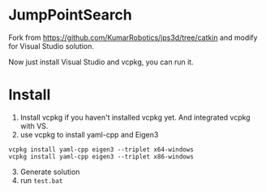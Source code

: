 ﻿# JumpPointSearch

Fork from https://github.com/KumarRobotics/jps3d/tree/catkin and modify for Visual Studio solution.

Now just install Visual Studio and vcpkg, you can run it.

# Install
1. Install vcpkg if you haven't installed vcpkg yet. And integrated vcpkg with VS.
2. use vcpkg to install yaml-cpp and Eigen3
```
vcpkg install yaml-cpp eigen3 --triplet x64-windows
vcpkg install yaml-cpp eigen3 --triplet x86-windows
```
3. Generate solution
4. run `test.bat`